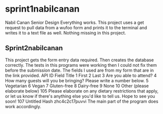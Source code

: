 # sprint1nabilcanan
Nabil Canan Senior Design 
Everything works.
This project uses a get request to pull data from a wufoo form and prints it to the terminal and writes it to a text file as well. 
Nothing missing in this project. 

## Sprint2nabilcanan
This project gets the form entry data required. 
Then creates the database correctly. 
The tests in this programs were working then I could not fix them before the submission date. 
The fields I used are from my form that are in the link provided. 
API ID 	Field Title
1 	First
2 	Last
3 	Are you able to attend?
4 	How many guests will you be bringing? Please write a number below.
5 	Vegetarian
6 	Vegan
7 	Gluten-free
8 	Dairy-free
9 	None
10 	Other (please elaborate below)
105 	Please elaborate on any dietary restrictions that apply, or let us know if there's anything else you'd like to tell us. Hope to see you soon!
107 	Untitled
Hash 	zhc4c2c17puvvi
The main part of the program does work accordingly. 
